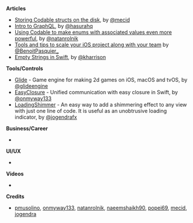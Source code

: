 
**Articles**

* [Storing Codable structs on the disk](https://mecid.github.io/2019/05/22/storing-codable-structs-on-the-disk/), by [@mecid](https://twitter.com/mecid)
* [Intro to GraphQL](https://learn.hasura.io/graphql/ios/introduction), by [@hasurahq](https://twitter.com/hasurahq)
* [Using Codable to make enums with associated values even more powerful](https://blog.natanrolnik.me/codable-enums-associated-values), by [@natanrolnik](https://twitter.com/natanrolnik)
* [Tools and tips to scale your iOS project along with your team](https://benoitpasquier.com/tools-tips-to-scale-ios-project-and-team/) by [@BenoitPasquier_](https://twitter.com/benoitpasquier_)
* [Empty Strings in Swift](https://useyourloaf.com/blog/empty-strings-in-swift/), by [@kharrison](https://twitter.com/kharrison)

**Tools/Controls**

* [Glide](https://github.com/cocoatoucher/Glide) - Game engine for making 2d games on iOS, macOS and tvOS, by [@glideengine](https://twitter.com/glideengine)
* [EasyClosure](https://github.com/onmyway133/EasyClosure) - Unified communication with easy closure in Swift, by [@onmyway133](https://twitter.com/onmyway133)
* [LoadingShimmer](https://github.com/jogendra/LoadingShimmer) - An easy way to add a shimmering effect to any view with just one line of code. It is useful as an unobtrusive loading indicator, by [@jogendrafx](https://twitter.com/jogendrafx)

**Business/Career**

* 

**UI/UX**

* 

**Videos**

* 

**Credits**

* [pmusolino](https://www.github.com/pmusolino), [onmyway133](https://www.github.com/onmyway133), [natanrolnik](https://www.github.com/natanrolnik), [naeemshaikh90](https://github.com/naeemshaikh90), [popei69](https://www.github.com/popei69), [mecid](https://github.com/mecid), [jogendra](https://github.com/jogendra)
